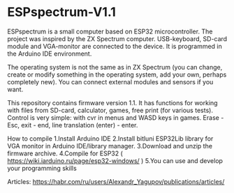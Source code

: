 # ESPspectrum-V1.1
ESPspectrum is a small computer based on ESP32 microcontroller. The project was inspired by the ZX Spectrum computer. USB-keyboard, SD-card module and VGA-monitor are connected to the device.
It is programmed in the Arduino IDE environment. 

The operating system is not the same as in ZX Spectrum (you can change, create or modify something in the operating system, add your own, perhaps completely new). You can connect external modules and sensors if you want.  


This repository contains firmware version 1.1. It has functions for working with files from SD-card, calculator, games, free print (for various tests). 
Control is very simple: with cvr in menus and WASD keys in games.
Erase - Esc, exit - end, line translation (enter) - enter.

How to compile
1.Install Arduino IDE
2.Install bitluni ESP32Lib library for VGA monitor in Arduino IDE/library manager.
3.Download and unzip the firmware archive.
4.Compile for ESP32 ( https://wiki.iarduino.ru/page/esp32-windows/ )
5.You can use and develop your programming skills 


Articles: https://habr.com/ru/users/Alexandr_Yagupov/publications/articles/ 
